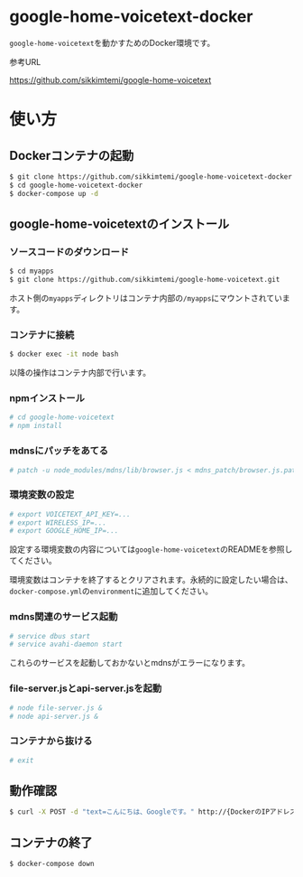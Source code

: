# google-home-voicetext-docker
`google-home-voicetext`を動かすためのDocker環境です。

参考URL

https://github.com/sikkimtemi/google-home-voicetext

# 使い方
## Dockerコンテナの起動

```bash
$ git clone https://github.com/sikkimtemi/google-home-voicetext-docker.git
$ cd google-home-voicetext-docker
$ docker-compose up -d
```

## google-home-voicetextのインストール

### ソースコードのダウンロード

```bash
$ cd myapps
$ git clone https://github.com/sikkimtemi/google-home-voicetext.git
```

ホスト側の`myapps`ディレクトリはコンテナ内部の`/myapps`にマウントされています。

### コンテナに接続

```bash
$ docker exec -it node bash
```

以降の操作はコンテナ内部で行います。

### npmインストール

```bash
# cd google-home-voicetext
# npm install
```

### mdnsにパッチをあてる

```bash
# patch -u node_modules/mdns/lib/browser.js < mdns_patch/browser.js.patch
```

### 環境変数の設定

```bash
# export VOICETEXT_API_KEY=...
# export WIRELESS_IP=...
# export GOOGLE_HOME_IP=...
```

設定する環境変数の内容については`google-home-voicetext`のREADMEを参照してください。

環境変数はコンテナを終了するとクリアされます。永続的に設定したい場合は、`docker-compose.yml`の`environment`に追加してください。

### mdns関連のサービス起動

```bash
# service dbus start
# service avahi-daemon start
```

これらのサービスを起動しておかないとmdnsがエラーになります。

### file-server.jsとapi-server.jsを起動

```bash
# node file-server.js &
# node api-server.js &
```

### コンテナから抜ける

```bash
# exit
```

## 動作確認

```bash
$ curl -X POST -d "text=こんにちは、Googleです。" http://{DockerのIPアドレス}:8080/google-home-voicetext
```

## コンテナの終了

```bash
$ docker-compose down
```
